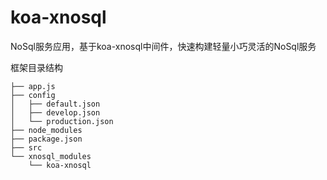 # koa-xnosql
NoSql服务应用，基于koa-xnosql中间件，快速构建轻量小巧灵活的NoSql服务

框架目录结构
>
	├── app.js
	├── config
	│   ├── default.json
	│   ├── develop.json
	│   └── production.json
	├── node_modules
	├── package.json
	├── src
	└── xnosql_modules
	    └── koa-xnosql